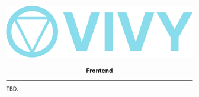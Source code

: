<p align="center">
<img alt="full" src="https://github.com/vivy-pics/branding/raw/master/full.svg"/>
<h3 align="center">Frontend</h3>
</p>

---

TBD.